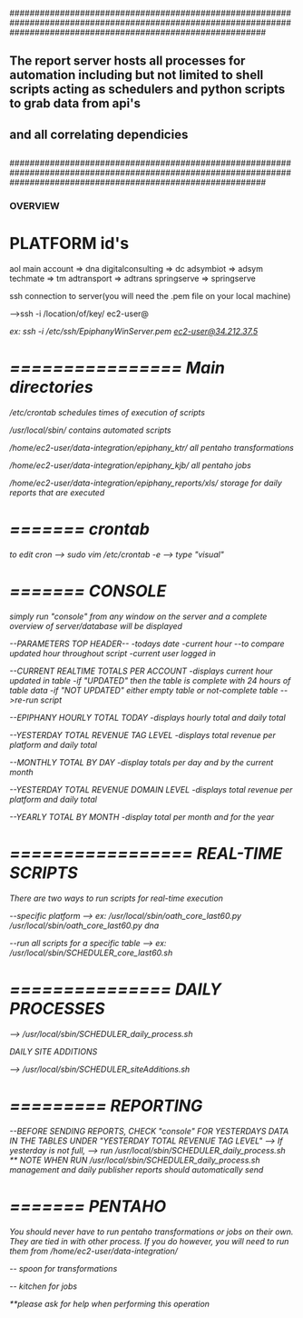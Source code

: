 ###################################################################################################################################################################
##
##  The report server hosts all processes for automation including but not limited to shell scripts acting as schedulers and python scripts to grab data from api's
##  and all correlating dependicies
##
###################################################################################################################################################################

### OVERVIEW ###


PLATFORM id's
=============

aol main account => dna
digitalconsulting => dc
adsymbiot => adsym
techmate => tm
adtransport => adtrans
springserve => springserve


ssh connection to server(you will need the .pem file on your local machine)

-->ssh -i /location/of/key/<name of key> ec2-user@<address>

ex:  ssh -i /etc/ssh/EpiphanyWinServer.pem ec2-user@34.212.37.5

================
Main directories
================
/etc/crontab
schedules times of execution of scripts

/usr/local/sbin/
contains automated scripts

/home/ec2-user/data-integration/epiphany_ktr/
all pentaho transformations

/home/ec2-user/data-integration/epiphany_kjb/
all pentaho jobs

/home/ec2-user/data-integration/epiphany_reports/xls/
storage for daily reports that are executed

=======
crontab
=======

to edit cron
--> sudo vim /etc/crontab -e
--> type "visual"

=======
CONSOLE
=======

simply run "console" from any window on the server and a complete overview of server/database will be displayed

--PARAMETERS TOP HEADER--
	-todays date
	-current hour --to compare updated hour throughout script
	-current user logged in

--CURRENT REALTIME TOTALS PER ACCOUNT
	-displays current hour updated in table
	-if "UPDATED" then the table is complete with 24 hours of table data
	-if "NOT UPDATED" either empty table or not-complete table
		-->re-run script

--EPIPHANY HOURLY TOTAL TODAY
	-displays hourly total and daily total

--YESTERDAY TOTAL REVENUE TAG LEVEL
	-displays total revenue per platform and daily total

--MONTHLY TOTAL BY DAY
	-display totals per day and by the current month

--YESTERDAY TOTAL REVENUE DOMAIN LEVEL
	-displays total revenue per platform and daily total

--YEARLY TOTAL BY MONTH
	-display total per month and for the year


=================
REAL-TIME SCRIPTS
=================

There are two ways to run scripts for real-time execution

--specific platform
	--> ex:  /usr/local/sbin/oath_core_last60.py <platformid>
		 /usr/local/sbin/oath_core_last60.py dna

--run all scripts for a specific table
	--> ex:  /usr/local/sbin/SCHEDULER_core_last60.sh

===============
DAILY PROCESSES
===============
--> /usr/local/sbin/SCHEDULER_daily_process.sh

DAILY SITE ADDITIONS

--> /usr/local/sbin/SCHEDULER_siteAdditions.sh

=========
REPORTING
=========
--BEFORE SENDING REPORTS, CHECK "console" FOR YESTERDAYS DATA IN THE TABLES UNDER "YESTERDAY TOTAL REVENUE TAG LEVEL"
--> If yesterday is not full,
	--> run /usr/local/sbin/SCHEDULER_daily_process.sh
** NOTE WHEN RUN /usr/local/sbin/SCHEDULER_daily_process.sh management and daily publisher reports should automatically send


=======
PENTAHO
=======

You should never have to run pentaho transformations or jobs on their own.  They are tied in with other process.  If you do however,
you will need to run them from /home/ec2-user/data-integration/

-- spoon for transformations

-- kitchen for jobs

**please ask for help when performing this operation

